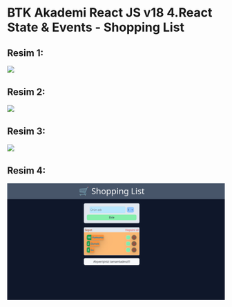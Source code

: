 # BTK Akademi React JS v18 4.React State & Events - Shopping List

## Resim 1:

<img src="https://github.com/SeneSatka/btk-akademi-react18-shopping_list/blob/main/github/assets/image1.png?raw=true"/>

## Resim 2:

<img src="https://github.com/SeneSatka/btk-akademi-react18-shopping_list/blob/main/github/assets/image2.png?raw=true"/>

## Resim 3:

<img src="https://github.com/SeneSatka/btk-akademi-react18-shopping_list/blob/main/github/assets/image3.png?raw=true"/>

## Resim 4:

<img src="https://github.com/SeneSatka/btk_akademi-react18-shopping_list/blob/main/github/assets/image4.png?raw=true"/>
